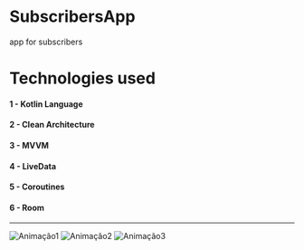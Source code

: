 # SubscribersApp
app for subscribers

# Technologies used
#### 1 - Kotlin Language
#### 2 - Clean Architecture
#### 3 - MVVM
#### 4 - LiveData
#### 5 - Coroutines
#### 6 - Room

-------------------------------------------------------------------------------------------------------------------------------------------

![Animação1](https://user-images.githubusercontent.com/59378910/135549963-bfe5aa4f-d918-4d14-8adf-b64129f977c0.gif)
![Animação2](https://user-images.githubusercontent.com/59378910/135550050-896f53d5-07d8-4e9d-92e7-993779c370ce.gif)
![Animação3](https://user-images.githubusercontent.com/59378910/135550061-856831b5-c019-49fa-b439-95c31cbf5a34.gif)